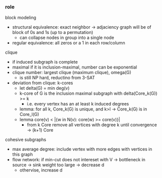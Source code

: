 ### role

block modeling
- structural equivalence: exact neighbor -> adjaciency graph will be of block of 0s and 1s (up to a permutation)
    - can collapse nodes in group into a single node
- regular equivalence: all zeros or a 1 in each row/column

clique
- if induced subgraph is complete
- maximal if it is inclusion-maximal, number can be exponential
- clique number: largest clique (maximum clique), omega(G)
    - is still NP hard, reductino from 3-SAT
- deviation from clique: k-cores
    - let delta(G) = min deg(v)
    - k-core of G is the inclusion maximal subgraph with delta(Core_k(G)) >= k
        - i.e. every vertex has an at least k induced degrees
    - lemma: for all k, Core_k(G) is unique, and k>l -> Core_k(G) is in Core_l(G)
    - lemma core(v) < |{w in N(v): core(w) >= core(v)}|
        - from k Core remove all vertices with degree k until convergence -> (k+1) Core

cohesive subgraphs
- max average degree: include vertex with more edges with vertices in this graph
- flow network: if min-cut does not intereset with V -> bottleneck in source -> sink weight too large -> decrease d
    - othervise, increase d
